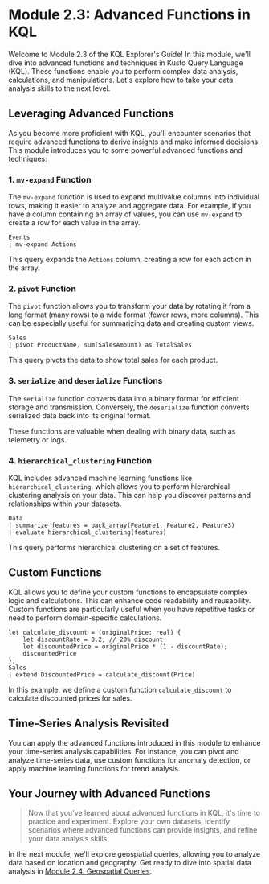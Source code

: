 # Module 2.3: Advanced Functions in KQL

Welcome to Module 2.3 of the KQL Explorer's Guide! In this module, we'll dive into advanced functions and techniques in Kusto Query Language (KQL). These functions enable you to perform complex data analysis, calculations, and manipulations. Let's explore how to take your data analysis skills to the next level.

## Leveraging Advanced Functions

As you become more proficient with KQL, you'll encounter scenarios that require advanced functions to derive insights and make informed decisions. This module introduces you to some powerful advanced functions and techniques:

### **1. `mv-expand` Function**

The `mv-expand` function is used to expand multivalue columns into individual rows, making it easier to analyze and aggregate data. For example, if you have a column containing an array of values, you can use `mv-expand` to create a row for each value in the array.

```kql
Events
| mv-expand Actions
```

This query expands the `Actions` column, creating a row for each action in the array.

### **2. `pivot` Function**

The `pivot` function allows you to transform your data by rotating it from a long format (many rows) to a wide format (fewer rows, more columns). This can be especially useful for summarizing data and creating custom views.

```kql
Sales
| pivot ProductName, sum(SalesAmount) as TotalSales
```

This query pivots the data to show total sales for each product.

### **3. `serialize` and `deserialize` Functions**

The `serialize` function converts data into a binary format for efficient storage and transmission. Conversely, the `deserialize` function converts serialized data back into its original format.

These functions are valuable when dealing with binary data, such as telemetry or logs.

### **4. `hierarchical_clustering` Function**

KQL includes advanced machine learning functions like `hierarchical_clustering`, which allows you to perform hierarchical clustering analysis on your data. This can help you discover patterns and relationships within your datasets.

```kql
Data
| summarize features = pack_array(Feature1, Feature2, Feature3)
| evaluate hierarchical_clustering(features)
```

This query performs hierarchical clustering on a set of features.

## Custom Functions

KQL allows you to define your custom functions to encapsulate complex logic and calculations. This can enhance code readability and reusability. Custom functions are particularly useful when you have repetitive tasks or need to perform domain-specific calculations.

```kql
let calculate_discount = (originalPrice: real) {
    let discountRate = 0.2; // 20% discount
    let discountedPrice = originalPrice * (1 - discountRate);
    discountedPrice
};
Sales
| extend DiscountedPrice = calculate_discount(Price)
```

In this example, we define a custom function `calculate_discount` to calculate discounted prices for sales.

## Time-Series Analysis Revisited

You can apply the advanced functions introduced in this module to enhance your time-series analysis capabilities. For instance, you can pivot and analyze time-series data, use custom functions for anomaly detection, or apply machine learning functions for trend analysis.

## Your Journey with Advanced Functions

> Now that you've learned about advanced functions in KQL, it's time to practice and experiment. Explore your own datasets, identify scenarios where advanced functions can provide insights, and refine your data analysis skills.

In the next module, we'll explore geospatial queries, allowing you to analyze data based on location and geography. Get ready to dive into spatial data analysis in [Module 2.4: Geospatial Queries](2.4_Geospatial_Queries.md).
